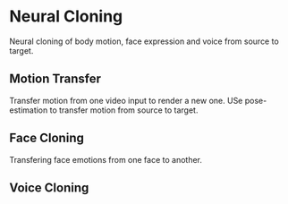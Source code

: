 # Neural Cloning
Neural cloning of body motion, face expression and voice from source to target.

## Motion Transfer  
Transfer motion from one video input to render a new one.
USe pose-estimation to transfer motion from source to target.

## Face Cloning  
Transfering face emotions from one face to another.

## Voice Cloning  


